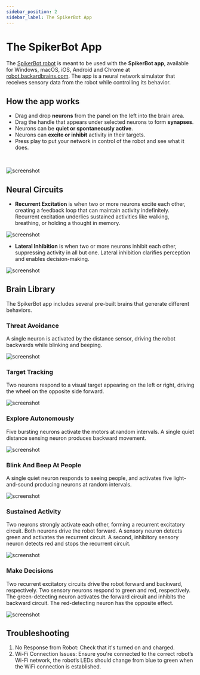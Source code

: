 ```yaml
---
sidebar_position: 2
sidebar_label: The SpikerBot App
---
```

# The SpikerBot App #
The [SpikerBot robot](https://docs.backyardbrains.com/Engineering/SpikerBot/) is meant to be used with the **SpikerBot app**, available for Windows, macOS, iOS, Android and Chrome at [robot.backardbrains.com](https://robot.backyardbrains.com). The app is a neural network simulator that receives sensory data from the robot while controlling its behavior.

## How the app works ##
- Drag and drop **neurons** from the panel on the left into the brain area.
- Drag the handle that appears under selected neurons to form **synapses**.
- Neurons can be **quiet or spontaneously active**.
- Neurons can **excite or inhibit** activity in their targets.
- Press play to put your network in control of the robot and see what it does.
<br />

![screenshot](screenshot1.png)

## Neural Circuits ##
- **Recurrent Excitation** is when two or more neurons excite each other, creating a feedback loop that can maintain activity indefinitely. Recurrent excitation underlies sustained activities like walking, breathing, or holding a thought in memory.

![screenshot](circuit1.png)

- **Lateral Inhibition** is when two or more neurons inhibit each other, suppressing activity in all but one. Lateral inhibition clarifies perception and enables decision-making.

![screenshot](circuit2.png)

## Brain Library ##
The SpikerBot app includes several pre-built brains that generate different behaviors.

### Threat Avoidance ###
A single neuron is activated by the distance sensor, driving the robot backwards while blinking and beeping.

![screenshot](brain1.png)

### Target Tracking ###
Two neurons respond to a visual target appearing on the left or right, driving the wheel on the opposite side forward.

![screenshot](brain2.png)

### Explore Autonomously ###
Five bursting neurons activate the motors at random intervals. A single quiet distance sensing neuron produces backward movement.

![screenshot](brain3.png)

### Blink And Beep At People ###
A single quiet neuron responds to seeing people, and activates five light-and-sound producing neurons at random intervals.

![screenshot](brain4.png)

### Sustained Activity ###
Two neurons strongly activate each other, forming a recurrent excitatory circuit. Both neurons drive the robot forward. A sensory neuron detects green and activates the recurrent circuit. A second, inhibitory sensory neuron detects red and stops the recurrent circuit.

![screenshot](brain5.png)

### Make Decisions ###
Two recurrent excitatory circuits drive the robot forward and backward, respectively. Two sensory neurons respond to green and red, respectively. The green-detecting neuron activates the forward circuit and inhibits the backward circuit. The red-detecting neuron has the opposite effect.

![screenshot](brain6.png)

## Troubleshooting ##

1. No Response from Robot: Check that it's turned on and charged.
2. Wi-Fi Connection Issues: Ensure you're connected to the correct robot’s Wi-Fi network, the robot’s LEDs should change from blue to green when the WiFi connection is established.